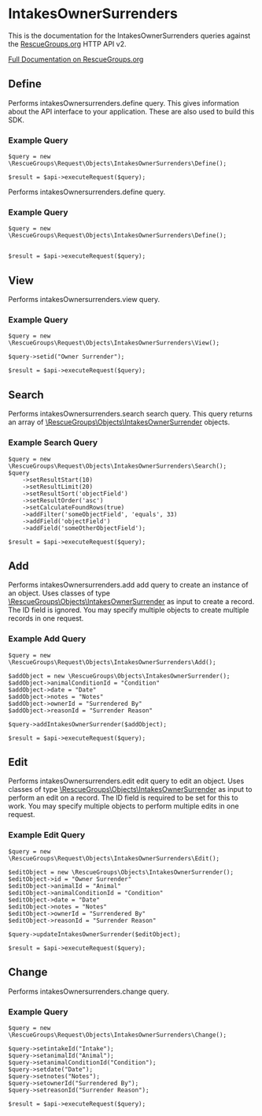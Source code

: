 # IntakesOwnerSurrenders

This is the documentation for the IntakesOwnerSurrenders queries against the [RescueGroups.org](https://www.rescuegroups.org/) HTTP API v2.

[Full Documentation on RescueGroups.org](https://userguide.rescuegroups.org/display/APIDG/Object+definitions#Objectdefinitions-intakesOwnersurrenders)

## Define
Performs intakesOwnersurrenders.define query. This gives information about the API interface to your application. These are also used to build this SDK.

### Example Query

    $query = new \RescueGroups\Request\Objects\IntakesOwnerSurrenders\Define();

    $result = $api->executeRequest($query);
Performs intakesOwnersurrenders.define query.

### Example Query

    $query = new \RescueGroups\Request\Objects\IntakesOwnerSurrenders\Define();


    $result = $api->executeRequest($query);

## View
Performs intakesOwnersurrenders.view query.

### Example Query

    $query = new \RescueGroups\Request\Objects\IntakesOwnerSurrenders\View();

    $query->setid("Owner Surrender");

    $result = $api->executeRequest($query);

## Search
Performs intakesOwnersurrenders.search search query. This query returns an array of [\RescueGroups\Objects\IntakesOwnerSurrender](../../../src/Objects/IntakesOwnerSurrender.php) objects.

### Example Search Query

    $query = new \RescueGroups\Request\Objects\IntakesOwnerSurrenders\Search();
    $query
        ->setResultStart(10)
        ->setResultLimit(20)
        ->setResultSort('objectField')
        ->setResultOrder('asc')
        ->setCalculateFoundRows(true)
        ->addFilter('someObjectField', 'equals', 33)
        ->addField('objectField')
        ->addField('someOtherObjectField');

    $result = $api->executeRequest($query);
## Add
Performs intakesOwnersurrenders.add add query to create an instance of an object. Uses classes of type [\RescueGroups\Objects\IntakesOwnerSurrender](../../../src/Objects/IntakesOwnerSurrender.php) as input to create a record. The ID field is ignored. You may specify multiple objects to create multiple records in one request.

### Example Add Query

    $query = new \RescueGroups\Request\Objects\IntakesOwnerSurrenders\Add();

    $addObject = new \RescueGroups\Objects\IntakesOwnerSurrender();
    $addObject->animalConditionId = "Condition"
    $addObject->date = "Date"
    $addObject->notes = "Notes"
    $addObject->ownerId = "Surrendered By"
    $addObject->reasonId = "Surrender Reason"

    $query->addIntakesOwnerSurrender($addObject);

    $result = $api->executeRequest($query);
## Edit
Performs intakesOwnersurrenders.edit edit query to edit an object. Uses classes of type [\RescueGroups\Objects\IntakesOwnerSurrender](../../../src/Objects/IntakesOwnerSurrender.php) as input to perform an edit on a record. The ID field is required to be set for this to work. You may specify multiple objects to perform multiple edits in one request.

### Example Edit Query

    $query = new \RescueGroups\Request\Objects\IntakesOwnerSurrenders\Edit();

    $editObject = new \RescueGroups\Objects\IntakesOwnerSurrender();
    $editObject->id = "Owner Surrender"
    $editObject->animalId = "Animal"
    $editObject->animalConditionId = "Condition"
    $editObject->date = "Date"
    $editObject->notes = "Notes"
    $editObject->ownerId = "Surrendered By"
    $editObject->reasonId = "Surrender Reason"

    $query->updateIntakesOwnerSurrender($editObject);

    $result = $api->executeRequest($query);
## Change
Performs intakesOwnersurrenders.change query.

### Example Query

    $query = new \RescueGroups\Request\Objects\IntakesOwnerSurrenders\Change();

    $query->setintakeId("Intake");
    $query->setanimalId("Animal");
    $query->setanimalConditionId("Condition");
    $query->setdate("Date");
    $query->setnotes("Notes");
    $query->setownerId("Surrendered By");
    $query->setreasonId("Surrender Reason");

    $result = $api->executeRequest($query);


